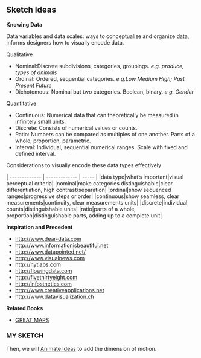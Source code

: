 ## Sketch Ideas

**Knowing Data**

Data variables and data scales: ways to conceptualize and organize data, informs designers how to visually encode data.

Qualitative
- Nominal:Discrete subdivisions, categories, groupings. *e.g. produce, types of animals*
- Ordinal: Ordered, sequential categories. *e.g.Low Medium High; Past Present Future*
- Dichotomous: Nominal but two categories. Boolean, binary. *e.g. Gender*

Quantitative
- Continuous: Numerical data that can theoretically be measured in infinitely small units.
- Discrete: Consists of numerical values or counts.
- Ratio: Numbers can be compared as multiples of one another. Parts of a whole, proportion, parametric.
- Interval: Individual, sequential numerical ranges. Scale with fixed and defined interval.

Considerations to visually encode these data types effectively

| ------------- | ------------- | ----- |
|data type|what’s important|visual perceptual criteria|
|nominal|make categories distinguishable|clear differentiation, high contrast/separation|
|ordinal|show sequenced ranges|progressive steps or order|
|continuous|show seamless, clear measurements|continuity, clear measurements units|
|discrete|individual counts|distinguishable units|
|ratio|parts of a whole, proportion|distinguishable parts, adding up to a complete unit|

**Inspiration and Precedent**

- http://www.dear-data.com
- http://www.informationisbeautiful.net
- http://www.datapointed.net/
- http://www.visualnews.com
- http://nytlabs.com
- http://flowingdata.com
- http://fivethirtyeight.com
- http://infosthetics.com
- http://www.creativeapplications.net
- http://www.datavisualization.ch

**Related Books**
- [GREAT MAPS](https://www.amazon.com/Great-Maps-Smithsonian-Jerry-Brotton/dp/1465424636)

### MY SKETCH

Then, we will [Animate Ideas](hype3.md) to add the dimension of motion.
